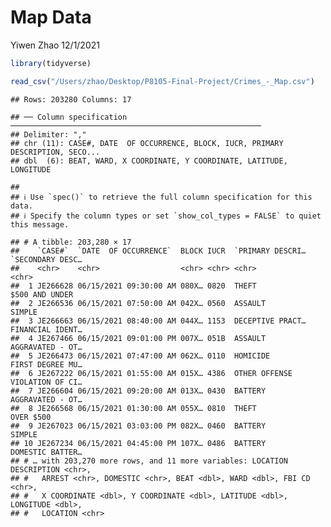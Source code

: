 Map Data
================
Yiwen Zhao
12/1/2021

``` r
library(tidyverse)
```

``` r
read_csv("/Users/zhao/Desktop/P8105-Final-Project/Crimes_-_Map.csv")
```

    ## Rows: 203280 Columns: 17

    ## ── Column specification ────────────────────────────────────────────────────────
    ## Delimiter: ","
    ## chr (11): CASE#, DATE  OF OCCURRENCE, BLOCK, IUCR, PRIMARY DESCRIPTION, SECO...
    ## dbl  (6): BEAT, WARD, X COORDINATE, Y COORDINATE, LATITUDE, LONGITUDE

    ## 
    ## ℹ Use `spec()` to retrieve the full column specification for this data.
    ## ℹ Specify the column types or set `show_col_types = FALSE` to quiet this message.

    ## # A tibble: 203,280 × 17
    ##    `CASE#`  `DATE  OF OCCURRENCE`  BLOCK IUCR  `PRIMARY DESCRI… `SECONDARY DESC…
    ##    <chr>    <chr>                  <chr> <chr> <chr>            <chr>           
    ##  1 JE266628 06/15/2021 09:30:00 AM 080X… 0820  THEFT            $500 AND UNDER  
    ##  2 JE266536 06/15/2021 07:50:00 AM 042X… 0560  ASSAULT          SIMPLE          
    ##  3 JE266663 06/15/2021 08:40:00 AM 044X… 1153  DECEPTIVE PRACT… FINANCIAL IDENT…
    ##  4 JE267466 06/15/2021 09:01:00 PM 007X… 051B  ASSAULT          AGGRAVATED - OT…
    ##  5 JE266473 06/15/2021 07:47:00 AM 062X… 0110  HOMICIDE         FIRST DEGREE MU…
    ##  6 JE267222 06/15/2021 01:55:00 AM 015X… 4386  OTHER OFFENSE    VIOLATION OF CI…
    ##  7 JE266604 06/15/2021 09:20:00 AM 013X… 0430  BATTERY          AGGRAVATED - OT…
    ##  8 JE266568 06/15/2021 01:30:00 AM 055X… 0810  THEFT            OVER $500       
    ##  9 JE267023 06/15/2021 03:03:00 PM 082X… 0460  BATTERY          SIMPLE          
    ## 10 JE267234 06/15/2021 04:45:00 PM 107X… 0486  BATTERY          DOMESTIC BATTER…
    ## # … with 203,270 more rows, and 11 more variables: LOCATION DESCRIPTION <chr>,
    ## #   ARREST <chr>, DOMESTIC <chr>, BEAT <dbl>, WARD <dbl>, FBI CD <chr>,
    ## #   X COORDINATE <dbl>, Y COORDINATE <dbl>, LATITUDE <dbl>, LONGITUDE <dbl>,
    ## #   LOCATION <chr>
